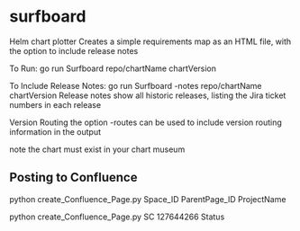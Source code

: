 # surfboard
Helm chart plotter
Creates a simple requirements map as an HTML file, with the option to include release notes

To Run: go run Surfboard repo/chartName chartVersion

To Include Release Notes: go run Surfboard -notes repo/chartName chartVersion
Release notes show all historic releases, listing the Jira ticket numbers in each release

Version Routing
the option -routes can be used to include version routing information in the output

note the chart must exist in your chart museum

## Posting to Confluence 
python create_Confluence_Page.py Space_ID ParentPage_ID ProjectName

  python create_Confluence_Page.py SC 127644266 Status
